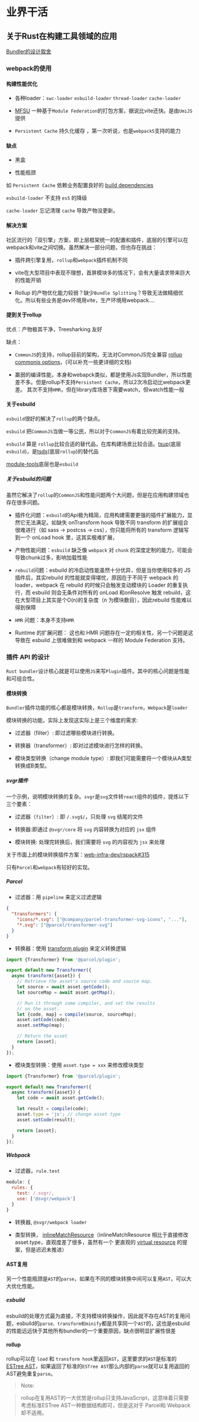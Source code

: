 # 业界干活

## 关于Rust在构建工具领域的应用

[Bundler的设计取舍](https://github.com/orgs/web-infra-dev/discussions/4)

### webpack的使用

#### 构建性能优化

- 各种loader：`swc-loader` `esbuild-loader` `thread-loader` `cache-loader`

- [MFSU](https://umijs.org/docs/guides/mfsu) 一种基于`Module Federation`的打包方案，据说比vite还快。是由`UmiJS`提供

- `Persistent Cache` 持久化缓存 ，第一次听说，也是`webpack5`支持的能力

#### 缺点

- 黑盒

- 性能瓶颈 

如 `Persistent Cache` 依赖业务配置良好的 [build dependencies](https://webpack.js.org/configuration/cache/#cachebuilddependencies)

`esbuild-loader` 不支持 `es5` 的降级

`cache-loader` 忘记清理 `cache` 导致产物没更新。

#### 解决方案

社区流行的「双引擎」方案，即上层框架统一的配置和插件，底层的引擎可以在webpack和vite之间切换。虽然解决一部分问题，但也存在挑战：

- 插件跨引擎复用，`rollup`和`webpack`插件机制不同

- vite在大型项目中表现不理想，首屏模块多的情况下，会有大量请求带来巨大的性能开销

- Rollup 的产物优化能力较弱？缺少`Bundle Splitting`？导致无法做精细优化。所以有些业务是dev环境用vite，生产环境用webpack....

#### 提到关于rollup

优点：产物极其干净，Treesharking 友好

缺点：

- `CommonJS`的支持，rollup目前的架构，无法对CommonJS完全兼容 [rollup commonjs options](https://github.com/rollup/plugins/tree/master/packages/commonjs#options)，(可以补充一些更详细的文档)

- 羸弱的编译性能，本身和webapck类似，都是使用Js实现Bundler，所以性能差不多。但是rollup不支持`Persistent Cache`，所以2次冷启动比webpack更差。
其次不支持`HMR`，但在library库场景下需要watch，但watch性能一般

#### 关于esbuild

`esbuild`很好的解决了`rollup`的两个缺点。

`esbuild` 把`CommonJS`当做一等公民，所以对于`CommonJS`有着比较完美的支持。

`esbuild` 算是 `rollup`比较合适的替代品，在库构建场景比较合适。[tsup](https://github.com/egoist/tsup)(底层`esbuild`)，是[tsdx](https://github.com/jaredpalmer/tsdx)(底层`rollup`)的替代品

[module-tools](https://modernjs.dev/module-tools/)底层也是`esbuild`

##### 关于esbuild的问题

虽然它解决了`rollup`的`CommonJS`和性能问题两个大问题，但是在应用构建领域也存在很多问题。

- 插件化问题：`esbuild`的Api极为精简，应用构建需要更强的插件扩展能力，显然它无法满足。如缺失 onTransform hook 导致不同 transform 的扩展组合很难进行（如 sass -> postcss -> css），你只能将所有的 transform 逻辑写到一个 onLoad hook 里，这其实极难扩展，

- 产物性能问题：`esbuild` 缺乏像 `webpack` 对 `chunk` 的深度定制的能力，可能会导致chunk过多，影响加载性能

- `rebuild`问题：esbuild 的冷启动性能虽然十分优异，但是当你使用较多的 JS 插件后，其实rebuild 的性能就变得堪忧，原因在于不同于 webpack 的 loader，webpack 在 rebuild 的时候只会触发变动模块的 Loader 的重复执行，而 esbuild 则会无条件对所有的 onLoad 和onResolve 触发 rebuild，这在大型项目上其实是个O(n)的复杂度（n 为模块数目），因此rebuild 性能难以得到保障

- `HMR` 问题：本身不支持`HMR`

- Runtime 的扩展问题： 这也和 HMR 问题存在一定的相关性，另一个问题是这导致在 esbuild 上很难做到和 webpack 一样的 Module Federation 支持。

### 插件 API 的设计

`Rust bundler`设计核心就是可以使用`JS`来写`Plugin`插件。其中的核心问题是性能和可组合性。

#### 模块转换

`Bundler`插件功能的核心都是模块转换，`Rollup`是`transform`，`Webpack`是`loader`

模块转换的功能，实际上发现这实际上是三个维度的需求:

- 过滤器（filter）: 即过滤哪些模块进行转换。

- 转换器（transformer）: 即对过滤模块进行怎样的转换。

- 模块类型转换（change module type）: 即我们可能需要将一个模块从A类型转换成B类型。

##### svgr插件

一个示例，说明模块转换的复杂。`svgr`是`svg`文件转`react`组件的插件，提炼以下三个要素：

- 过滤器（`filter`）: 即 `/.svg$/`，只处理 `svg` 结尾的文件

- 转换器:即通过 `@svgr/core` 将 `svg` 内容转换为对应的 `jsx` 组件

- 模块转换: 处理完转换后，我们需要将 `svg` 的内容视为 `jsx` 来处理


关于市面上的模块转换插件方案：[web-infra-dev/rspack#315 ](https://github.com/web-infra-dev/rspack/discussions/315)

只有`Parcel`和`webpack`有较好的实现。

##### Parcel

- 过滤器：用 `pipeline` 来定义过滤逻辑

```json
{
  "transformers": {
    "icons/*.svg": ["@company/parcel-transformer-svg-icons", "..."],
    "*.svg": ["@parcel/transformer-svg"]
  }
}
```

- 转换器：使用 [transform plugin](https://parceljs.org/plugin-system/transformer#transforming-assets) 来定义转换逻辑

```js
import {Transformer} from '@parcel/plugin';

export default new Transformer({
  async transform({asset}) {
    // Retrieve the asset's source code and source map.
    let source = await asset.getCode();
    let sourceMap = await asset.getMap();

    // Run it through some compiler, and set the results 
    // on the asset.
    let {code, map} = compile(source, sourceMap);
    asset.setCode(code);
    asset.setMap(map);

    // Return the asset
    return [asset];
  }
});
```

- 模块类型转换：使用 `asset.type = xxx` 来修改模块类型

```js
import {Transformer} from '@parcel/plugin';

export default new Transformer({
  async transform({asset}) {
    let code = await asset.getCode();

    let result = compile(code);
    asset.type = 'js'; // change asset type
    asset.setCode(result);

    return [asset];
  }
});
```

##### Webpack

- 过滤器，`rule.test`

```js
module: {
  rules: {
    test: /.svgr/,
    use: ['@svgr/webpack']
  }
}
```

- 转换器, `@svgr/webpack loader`

- 类型转换， [inlineMatchResource](https://webpack.js.org/api/loaders/#inline-matchresource)（inlineMatchResource 相比于直接修改 asset.type，直观度差了很多，虽然有一个 更直观的 [virtual resource](https://github.com/webpack/webpack/pull/15459) 的提案，但是迟迟未推进）


#### AST复用

另一个性能瓶颈是`AST`的`parse`，如果在不同的模块转换中间可以复用`AST`，可以大大优化性能。

##### esbuild

esbuild的处理方式最为直接，不支持模块转换操作，因此就不存在AST的复用问题，esbuild的`parse、transform和minify`都是共享同一个`AST`的，这也是esbuild的性能远远快于其他所有bundler的一个重要原因，缺点很明显扩展性很差

#### rollup

rollup可以在 `load` 和 `transform hook`里返回`AST`，这里要求的`AST`是标准的 [ESTree AST](https://github.com/estree/estree/blob/master/es2025.md)，如果返回了标准的`ESTree AST`那么内部的`parse`就可以复用返回的AST避免重复`parse`。

> Note:

> rollup在复用AST的一大优势是rollup只支持JavaScript，这意味着只需要考虑标准ESTree AST一种数据结构即可，但是这对于 Parcel和 Webpack却不适用。


